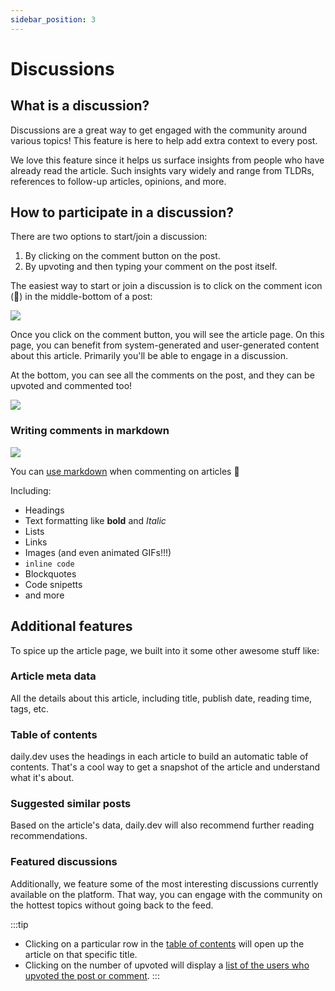 ```yaml
---
sidebar_position: 3
---
```


# Discussions

## What is a discussion?

Discussions are a great way to get engaged with the community around various topics! This feature is here to help add extra context to every post. 

We love this feature since it helps us surface insights from people who have already read the article. Such insights vary widely and range from TLDRs, references to follow-up articles, opinions, and more.

## How to participate in a discussion?

There are two options to start/join a discussion:
1. By clicking on the comment button on the post.
2. By upvoting and then typing your comment on the post itself.

The easiest way to start or join a discussion is to click on the comment icon (💬) in the middle-bottom of a post:

![](https://daily-now-res.cloudinary.com/image/upload/v1636467897/docs/discussions.svg)

Once you click on the comment button, you will see the article page. On this page, you can benefit from system-generated and user-generated content about this article. Primarily you'll be able to engage in a discussion. 

At the bottom, you can see all the comments on the post, and they can be upvoted and commented too!

![](https://daily-now-res.cloudinary.com/image/upload/v1636467897/docs/disc3.svg)

### Writing comments in markdown

![](https://daily-now-res.cloudinary.com/image/upload/v1638377179/docs/daily.dev_-_Markdown.png)

You can [use markdown](https://changelog.daily.dev/markdown-support-215342) when commenting on articles 🎉 

Including: 
* Headings 
* Text formatting like **bold** and *Italic*
* Lists 
* Links
* Images (and even animated GIFs!!!)
* `inline code`
* Blockquotes   
* Code snipetts
* and more

## Additional features

To spice up the article page, we built into it some other awesome stuff like:

### Article meta data

All the details about this article, including title, publish date, reading time, tags, etc.

### Table of contents

daily.dev uses the headings in each article to build an automatic table of contents. That's a cool way to get a snapshot of the article and understand what it's about. 

### Suggested similar posts

Based on the article's data, daily.dev will also recommend further reading recommendations. 

### Featured discussions

Additionally, we feature some of the most interesting discussions currently available on the platform. That way, you can engage with the community on the hottest topics without going back to the feed.

:::tip
* Clicking on a particular row in the [table of contents](https://app.daily.dev/posts/dfK6hCNTe) will open up the article on that specific title. 
* Clicking on the number of upvoted will display a [list of the users who upvoted the post or comment](https://app.daily.dev/posts/UmneP_B6O).
:::